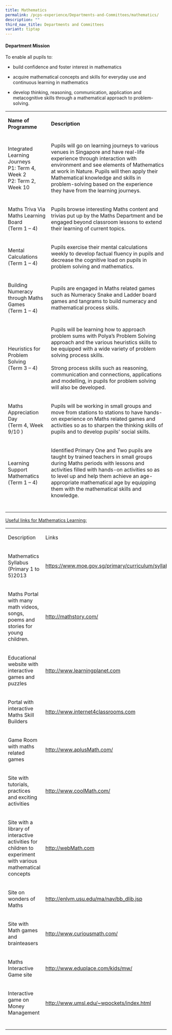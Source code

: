 ```yaml
---
title: Mathematics
permalink: /pcps-experience/Departments-and-Committees/mathematics/
description: ""
third_nav_title: Departments and Committees
variant: tiptap
---
```

<h4>Department Mission</h4>
<p>To enable all pupils to:</p>
<ul data-tight="true" class="tight">
<li>
<p>build confidence and foster interest in mathematics&nbsp;</p>
</li>
<li>
<p>acquire mathematical concepts and skills for everyday use and continuous
learning in mathematics</p>
</li>
<li>
<p>develop thinking, reasoning, communication, application and metacognitive
skills through a mathematical approach to problem-solving.</p>
</li>
</ul>
<table style="minWidth: 50px">
<colgroup>
<col>
<col>
</colgroup>
<tbody>
<tr>
<td rowspan="1" colspan="1">
<p><strong>Name of Programme</strong>
</p>
</td>
<td rowspan="1" colspan="1">
<p><strong>Description</strong>
</p>
</td>
</tr>
<tr>
<td rowspan="1" colspan="1">
<p>Integrated Learning Journeys
<br>P1: Term 4, Week 2
<br>P2: Term 2, Week 10
<br>
</p>
</td>
<td rowspan="1" colspan="1">
<p>Pupils will go on learning journeys to various venues in Singapore and
have real-life experience through interaction with environment and see
elements of Mathematics at work in Nature. Pupils will then apply their
Mathematical knowledge and skills in problem-solving based on the experience
they have from the learning journeys.</p>
</td>
</tr>
<tr>
<td rowspan="1" colspan="1">
<p>Maths Triva Via Maths Learning Board
<br>(Term 1 – 4)
<br>
</p>
</td>
<td rowspan="1" colspan="1">
<p>Pupils browse interesting Maths content and trivias put up by the Maths
Department and be engaged beyond classroom lessons to extend their learning
of current topics.</p>
</td>
</tr>
<tr>
<td rowspan="1" colspan="1">
<p>Mental Calculations
<br>(Term 1 – 4)
<br>
</p>
</td>
<td rowspan="1" colspan="1">
<p>Pupils exercise their mental calculations weekly to develop factual fluency
in pupils and decrease the cognitive load on pupils in problem solving
and mathematics.</p>
</td>
</tr>
<tr>
<td rowspan="1" colspan="1">
<p>Building Numeracy through Maths Games
<br>(Term 1 – 4)
<br>
</p>
</td>
<td rowspan="1" colspan="1">
<p>Pupils are engaged in Maths related games such as Numeracy Snake and Ladder
board games and tangrams to build numeracy and mathematical process skills.</p>
</td>
</tr>
<tr>
<td rowspan="1" colspan="1">
<p>Heuristics for Problem Solving
<br>(Term 3 – 4)</p>
</td>
<td rowspan="1" colspan="1">
<p>Pupils will be learning how to approach problem sums with Polya’s Problem
Solving approach and the various heuristics skills to be equipped with
a wide variety of problem solving process skills.
<br>
<br>Strong process skills such as reasoning, communication and connections,
applications and modelling, in pupils for problem solving will also be
developed.
<br>
</p>
</td>
</tr>
<tr>
<td rowspan="1" colspan="1">
<p>Maths Appreciation Day
<br>(Term 4, Week 9/10 )</p>
</td>
<td rowspan="1" colspan="1">
<p>Pupils will be working in small groups and move from stations to stations
to have hands-on experience on Maths related games and activities so as
to sharpen the thinking skills of pupils and to develop pupils' social
skills.
<br>
</p>
</td>
</tr>
<tr>
<td rowspan="1" colspan="1">
<p>Learning Support Mathematics
<br>(Term 1 – 4)</p>
</td>
<td rowspan="1" colspan="1">
<p>Identified Primary One and Two pupils are taught by trained teachers in
small groups during Maths periods with lessons and activities filled with
hands-on activities so as to level up and help them achieve an age-appropriate
mathematical age by equipping them with the mathematical skills and knowledge.</p>
</td>
</tr>
<tr>
<td rowspan="1" colspan="1">
<p></p>
</td>
<td rowspan="1" colspan="1">
<p></p>
</td>
</tr>
</tbody>
</table>
<p><u>Useful links for Mathematics Learning:</u>
</p>
<table style="minWidth: 50px">
<colgroup>
<col>
<col>
</colgroup>
<tbody>
<tr>
<td rowspan="1" colspan="1">
<p>Description</p>
</td>
<td rowspan="1" colspan="1">
<p>Links</p>
</td>
</tr>
<tr>
<td rowspan="1" colspan="1">
<p>Mathematics Syllabus (Primary 1 to 5)2013
<br>
</p>
</td>
<td rowspan="1" colspan="1">
<p><a href="https://www.moe.gov.sg/primary/curriculum/syllabus" rel="noopener nofollow" target="_blank">https://www.moe.gov.sg/primary/curriculum/syllabus</a>
</p>
</td>
</tr>
<tr>
<td rowspan="1" colspan="1">
<p>Maths Portal with many math videos, songs, poems and stories for young
children.</p>
</td>
<td rowspan="1" colspan="1">
<p><a href="http://mathstory.com/" rel="noopener noreferrer nofollow" target="_blank">http://mathstory.com/</a>
</p>
</td>
</tr>
<tr>
<td rowspan="1" colspan="1">
<p>Educational website with interactive games and puzzles</p>
</td>
<td rowspan="1" colspan="1">
<p><a href="http://www.learningplanet.com/" rel="noopener noreferrer nofollow" target="_blank">http://www.learningplanet.com</a>
</p>
</td>
</tr>
<tr>
<td rowspan="1" colspan="1">
<p>Portal with interactive Maths Skill Builders</p>
</td>
<td rowspan="1" colspan="1">
<p><a href="http://www.internet4classrooms.com/" rel="noopener noreferrer nofollow" target="_blank">http://www.internet4classrooms.com</a>
</p>
</td>
</tr>
<tr>
<td rowspan="1" colspan="1">
<p>Game Room with maths related games
<br>
</p>
</td>
<td rowspan="1" colspan="1">
<p><a href="http://www.aplusmath.com/" rel="noopener noreferrer nofollow" target="_blank">http://www.aplusMath.com/</a>
</p>
</td>
</tr>
<tr>
<td rowspan="1" colspan="1">
<p>Site with tutorials, practices and exciting activities</p>
</td>
<td rowspan="1" colspan="1">
<p><a href="http://www.coolmath.com/" rel="noopener noreferrer nofollow" target="_blank">http://www.coolMath.com/</a>
</p>
</td>
</tr>
<tr>
<td rowspan="1" colspan="1">
<p>Site with a library of interactive activities for children to experiment
with various mathematical concepts</p>
</td>
<td rowspan="1" colspan="1">
<p><a href="http://webmath.com/" rel="noopener noreferrer nofollow" target="_blank">http://webMath.com</a>
</p>
</td>
</tr>
<tr>
<td rowspan="1" colspan="1">
<p>Site on wonders of Maths</p>
</td>
<td rowspan="1" colspan="1">
<p><a href="http://enlvm.usu.edu/ma/nav/bb_dlib.jsp" rel="noopener noreferrer nofollow" target="_blank">http://enlvm.usu.edu/ma/nav/bb_dlib.jsp</a>
</p>
</td>
</tr>
<tr>
<td rowspan="1" colspan="1">
<p>Site with Math games and brainteasers</p>
</td>
<td rowspan="1" colspan="1">
<p><a href="http://www.curiousmath.com/" rel="noopener noreferrer nofollow" target="_blank">http://www.curiousmath.com/</a>
</p>
</td>
</tr>
<tr>
<td rowspan="1" colspan="1">
<p>Maths Interactive Game site</p>
</td>
<td rowspan="1" colspan="1">
<p><a href="http://www.eduplace.com/kids/mw/" rel="noopener noreferrer nofollow" target="_blank">http://www.eduplace.com/kids/mw/</a>
</p>
</td>
</tr>
<tr>
<td rowspan="1" colspan="1">
<p>Interactive game on Money Management</p>
</td>
<td rowspan="1" colspan="1">
<p><a href="http://www.umsl.edu/~wpockets/index.html" rel="noopener noreferrer nofollow" target="_blank">http://www.umsl.edu/~wpockets/index.html</a>
</p>
</td>
</tr>
<tr>
<td rowspan="1" colspan="1">
<p></p>
</td>
<td rowspan="1" colspan="1">
<p></p>
</td>
</tr>
</tbody>
</table>
<p></p>
